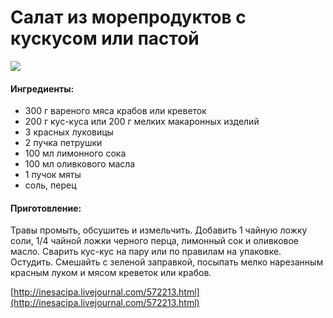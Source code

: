 # Салат из морепродуктов с кускусом или пастой

![](https://s-media-cache-ak0.pinimg.com/564x/94/19/c5/9419c5b66458ab13c41e240c22aed2a9.jpg)

#### Ингредиенты:

* 300 г вареного мяса крабов или креветок
* 200 г кус-куса или 200 г мелких макаронных изделий
* 3 красных луковицы
* 2 пучка петрушки
* 100 мл лимонного сока
* 100 мл оливкового масла
* 1 пучок мяты
* соль, перец 

#### Приготовление:

Травы промыть, обсушитеь и измельчить. Добавить 1 чайную ложку соли, 1/4 чайной ложки черного перца, лимонный сок и оливковое масло. Сварить кус-кус на пару или по правилам на упаковке. Остудить. Смешайть с зеленой заправкой, посыпать мелко нарезанным красным луком и мясом креветок или крабов.

[http://inesacipa.livejournal.com/572213.html](http://inesacipa.livejournal.com/572213.html)

